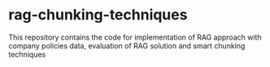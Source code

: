 # rag-chunking-techniques
This repository contains the code for implementation of RAG approach with company policies data, evaluation of RAG solution and smart chunking techniques
